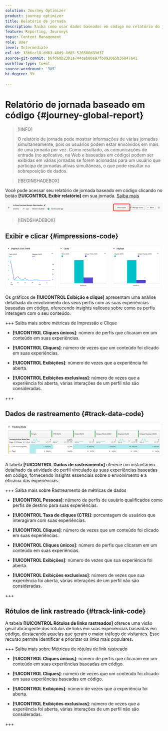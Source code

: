 ```yaml
---
solution: Journey Optimizer
product: journey optimizer
title: Relatório de jornada
description: Saiba como usar dados baseados em código no relatório do jornada
feature: Reporting, Journeys
topic: Content Management
role: User
level: Intermediate
exl-id: 33b6cc18-dd63-48d9-8d85-526500d83d37
source-git-commit: b6fd60b23b1a744ceb80a97fb092065b36847a41
workflow-type: tm+mt
source-wordcount: '385'
ht-degree: 3%

---
```


# Relatório de jornada baseado em código {#journey-global-report}

>[!INFO]
>
> O relatório de jornada pode mostrar informações de várias jornadas simultaneamente, pois os usuários podem estar envolvidos em mais de uma jornada por vez. Como resultado, as comunicações de entrada (no aplicativo, na Web e baseadas em código) podem ser exibidas em várias jornadas se forem acionadas para um usuário que participa de jornadas ativas simultâneas, o que pode resultar na sobreposição de dados.

>[!BEGINSHADEBOX]

Você pode acessar seu relatório de jornada baseado em código clicando no botão **[!UICONTROL Exibir relatório]** em sua jornada. [Saiba mais](report-gs-cja.md)

![](assets/report-access-jo.png)

>[!ENDSHADEBOX]

## Exibir e clicar {#impressions-code}

![](assets/code-based-display.png)

Os gráficos de **[!UICONTROL Exibição e clique]** apresentam uma análise detalhada do envolvimento dos seus perfis com as suas experiências baseadas em código, oferecendo insights valiosos sobre como os perfis interagem com o seu conteúdo.

+++ Saiba mais sobre métricas de Impressão e Clique

* **[!UICONTROL Cliques únicos]**: número de perfis que clicaram em um conteúdo em suas experiências.

* **[!UICONTROL Cliques]**: número de vezes que um conteúdo foi clicado em suas experiências.

* **[!UICONTROL Exibições]**: número de vezes que a experiência foi aberta.

* **[!UICONTROL Exibições exclusivas]**: número de vezes que a experiência foi aberta, várias interações de um perfil não são consideradas.

+++

## Dados de rastreamento {#track-data-code}

![](assets/code-based-tracking-data.png)

A tabela **[!UICONTROL Dados de rastreamento]** oferece um instantâneo detalhado da atividade do perfil vinculado às suas experiências baseadas em código, fornecendo insights essenciais sobre o envolvimento e a eficácia das experiências.

+++ Saiba mais sobre Rastreamento de métricas de dados

* **[!UICONTROL Pessoas]**: número de perfis de usuário qualificados como perfis de destino para suas experiências.

* **[!UICONTROL Taxa de cliques (CTR)]**: porcentagem de usuários que interagiram com suas experiências.

* **[!UICONTROL Cliques]**: número de vezes que um conteúdo foi clicado em suas experiências.

* **[!UICONTROL Cliques únicos]**: número de perfis que clicaram em um conteúdo em suas experiências.

* **[!UICONTROL Exibições]**: número de vezes que sua experiência foi aberta.

* **[!UICONTROL Exibições exclusivas]**: número de vezes que sua experiência foi aberta, várias interações de um perfil não são consideradas.

+++

## Rótulos de link rastreado {#track-link-code}

A tabela **[!UICONTROL Rótulos de links rastreados]** oferece uma visão geral abrangente dos rótulos de links em suas experiências baseadas em código, destacando aquelas que geram o maior tráfego de visitantes. Esse recurso permite identificar e priorizar os links mais populares.

+++ Saiba mais sobre Métricas de rótulos de link rastreado

* **[!UICONTROL Cliques únicos]**: número de perfis que clicaram em um conteúdo em suas experiências baseadas em código.

* **[!UICONTROL Cliques]**: número de vezes que um conteúdo foi clicado em suas experiências baseadas em código.

* **[!UICONTROL Exibições]**: número de vezes que a experiência foi aberta.

* **[!UICONTROL Exibições exclusivas]**: número de vezes que a experiência foi aberta, várias interações de um perfil não são consideradas.

+++
